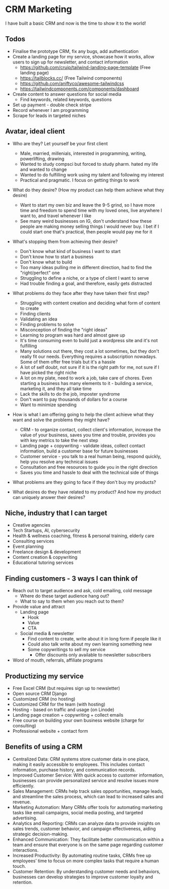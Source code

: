 # CRM Marketing
I have built a basic CRM and now is the time to show it to the world!

## Todos
- Finalise the prototype CRM, fix any bugs, add authentication
- Create a landing page for my service, showcase how it works, allow users to sign up for newsletter, and contact information
  	- https://github.com/cruip/tailwind-landing-page-template (Free landing page)
  	- https://tailblocks.cc/ (Free Tailwind components)
  	- https://github.com/aniftyco/awesome-tailwindcss
  	- https://tailwindcomponents.com/components/dashboard
- Create content to answer questions for social media
  	- Find keywords, related keywords, questions
- Set up payment - double check stripe
- Record whenever I am programming
- Scrape for leads in targeted niches

## Avatar, ideal client
- Who are they? Let yourself be your first client
	- Male, married, millenials, interested in programming, writing, powerlifting, drawing
   	- Wanted to study compsci but forced to study pharm. hated my life and wanted to change
   	- Wanted to do fulfilling work using my talent and following my interest
   	- Practical and pragmatic. I focus on getting things to work 

- What do they desire? (How my product can help them achieve what they desire)
	- Want to start my own biz and leave the 9-5 grind, so I have more time and freedom to spend time with my loved ones, live anywhere I want to, and travel whenever I like
  	- See many weird businesses on IG, don't understand how these people are making money selling things I would never buy. I bet if I could start one that's practical, then people would pay me for it
	
- What's stopping them from achieving their desire?
	- Don't know what kind of business I want to start
   	- Don't know how to start a business
   	- Don't know what to build
   	- Too many ideas pulling me in different direction, had to find the "right/perfect" one
   	- Struggling to define a niche, or a type of client I want to serve
   	- Had trouble finding a goal, and therefore, easily gets distracted

- What problems do they face after they have taken their first step?
	- Struggling with content creation and deciding what form of content to create
   	- Finding clients
   	- Validating an idea
   	- Finding problems to solve
   	- Misconception of finding the "right ideas"
   	- Learning to program was hard and almost gave up
   	- It's time consuming even to build just a wordpress site and it's not fulfilling
   	- Many solutions out there, they cost a lot sometimes, but they don't really fit our needs. Everything requires a subscription nowadays. Some of them offer free trials but it's a hassle
   	- A lot of self doubt, not sure if it is the right path for me, not sure if I have picked the right niche
   	- A lot on my plate, need to work a job, take care of chores. Even starting a business has many elements to it - building a service, marketing it, and they all take time
   	- Lack the skills to do the job, imposter syndrome
   	- Don't want to pay thousands of dollars for a course
   	- Want to minimize spending
 
- How is what I am offering going to help the client achieve what they want and solve the problems they might have?
  	- CRM - to organize contact, collect client's information, increase the value of your business, saves you time and trouble, provides you with key metrics to take the next step
  	- Landing page + copywriting - validate ideas, collect contact information, build a customer base for future businesses
  	- Customer service - you talk to a real human being, respond quickly, help you resolve any technical issues
  	- Consultation and free resources to guide you in the right direction
  	- Saves you time and hassle to deal with the technical side of things

- What problems are they going to face if they don't buy my products?

- What desires do they have related to my product? And how my product can uniquely answer their desires?


## Niche, industry that I can target
- Creative agencies
- Tech Startups, AI, cybersecurity
- Health & wellness coaching, fitness & personal training, elderly care
- Consulting services
- Event planning
- Freelance design & development
- Content creation & copywriting
- Educational tutoring services

## Finding customers - 3 ways I can think of
- Reach out to target audience and ask, cold emailing, cold message
	- Where do these target audience hang out?
	- What to say to them when you reach out to them?
- Provide value and attract
	- Landing page	
		- Hook
		- Value
		- CTA
	- Social media & newsletter
		- Find content to create, write about it in long form if people like it
		- Could also talk write about my own learning something new
		- Some copywritings to sell my service
    		- Offer discounts only available to newsletter subscribers
- Word of mouth, referrals, affiliate programs

## Productizing my service
- Free Excel CRM (but requires sign up to newsletter)
- Open source CRM Django
- Customized CRM (no hosting)
- Customized CRM for the team (with hosting)
- Hosting - based on traffic and usage (on Linode)
- Landing page creation + copywriting + collect emails
- Free course on building your own business website (charge for consulting)
- Professional website + contact form

## Benefits of using a CRM
- Centralized Data: CRM systems store customer data in one place, making it easily accessible to employees. This includes contact information, purchase history, and communication records.
- Improved Customer Service: With quick access to customer information, businesses can provide personalized service and resolve issues more efficiently.
- Sales Management: CRMs help track sales opportunities, manage leads, and streamline the sales process, which can lead to increased sales and revenue.
- Marketing Automation: Many CRMs offer tools for automating marketing tasks like email campaigns, social media posting, and targeted advertising.
- Analytics and Reporting: CRMs can analyze data to provide insights on sales trends, customer behavior, and campaign effectiveness, aiding strategic decision-making.
- Enhanced Communication: They facilitate better communication within a team and ensure that everyone is on the same page regarding customer interactions.
- Increased Productivity: By automating routine tasks, CRMs free up employees’ time to focus on more complex tasks that require a human touch.
- Customer Retention: By understanding customer needs and behaviors, businesses can develop strategies to improve customer loyalty and retention.

